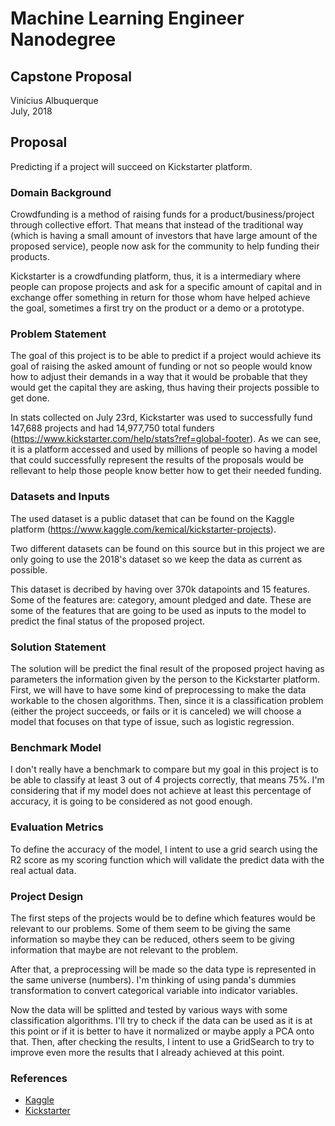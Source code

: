 # Machine Learning Engineer Nanodegree
## Capstone Proposal
Vinícius Albuquerque  
July, 2018

## Proposal
Predicting if a project will succeed on Kickstarter platform.

### Domain Background
Crowdfunding is a method of raising funds for a product/business/project through collective effort. That means that instead of the traditional way (which is having a small amount of investors that have large amount of the proposed service), people now ask for the community to help funding their products.

Kickstarter is a crowdfunding platform, thus, it is a intermediary where people can propose projects and ask for a specific amount of capital and in exchange offer something in return for those whom have helped achieve the goal, sometimes a first try on the product or a demo or a prototype.

### Problem Statement

The goal of this project is to be able to predict if a project would achieve its goal of raising the asked amount of funding or not so people would know how to adjust their demands in a way that it would be probable that they would get the capital they are asking, thus having their projects possible to get done. 

In stats collected on July 23rd, Kickstarter was used to successfully fund 147,688 projects and had 14,977,750 total funders (https://www.kickstarter.com/help/stats?ref=global-footer). As we can see, it is a platform accessed and used by millions of people so having a model that could successfully represent the results of the proposals would be rellevant to help those people know better how to get their needed funding. 


### Datasets and Inputs

The used dataset is a public dataset that can be found on the Kaggle platform (https://www.kaggle.com/kemical/kickstarter-projects).

Two different datasets can be found on this source but in this project we are only going to use the 2018's dataset so we keep the data as current as possible.

This dataset is decribed by having over 370k datapoints and 15 features. Some of the features are: category, amount pledged and date. These are some of the features that are going to be used as inputs to the model to predict the final status of the proposed project.

### Solution Statement

The solution will be predict the final result of the proposed project having as parameters the information given by the person to the Kickstarter platform. First, we will have to have some kind of preprocessing to make the data workable to the chosen algorithms. Then, since it is a classification problem (either the project succeeds, or fails or it is canceled) we will choose a model that focuses on that type of issue, such as logistic regression.

### Benchmark Model

I don't really have a benchmark to compare but my goal in this project is to be able to classify at least 3 out of 4 projects correctly, that means 75%. I'm considering that if my model does not achieve at least this percentage of accuracy, it is going to be considered as not good enough.

### Evaluation Metrics

To define the accuracy of the model, I intent to use a grid search using the R2 score as my scoring function which will validate the predict data with the real actual data.

### Project Design

The first steps of the projects would be to define which features would be relevant to our problems. Some of them seem to be giving the same information so maybe they can be reduced, others seem to be giving information that maybe are not relevant to the problem.

After that, a preprocessing will be made so the data type is represented in the same universe (numbers). I'm thinking of using panda's dummies transformation to convert categorical variable into indicator variables.

Now the data will be splitted and tested by various ways with some classification algorithms. I'll try to check if the data can be used as it is at this point or if it is better to have it normalized or maybe apply a PCA onto that. Then, after checking the results, I intent to use a GridSearch to try to improve even more the results that I already achieved at this point.

### References

- [Kaggle](https://www.kaggle.com/kemical/kickstarter-projects)
- [Kickstarter](https://www.kickstarter.com)
